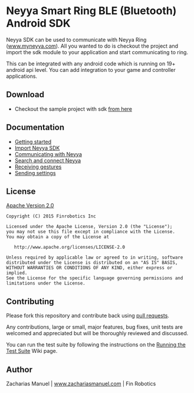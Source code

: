 # Neyya Smart Ring BLE (Bluetooth) Android SDK

Neyya SDK can be used to communicate with Neyya Ring (www.myneyya.com). All you wanted to do is checkout the project and import the sdk module to your application and start communicating to ring.

This can be integrated with any android code which is running on 19+ android api level. You can add integration to your game and controller applications.

## Download

* Checkout the sample project with sdk [from here](https://bitbucket.org/finandroiddev/neyyasdk/)

## Documentation

* [Getting started](https://bitbucket.org/finandroiddev/neyyasdk/wiki/Getting%20started)
* [Import Neyya SDK](https://bitbucket.org/finandroiddev/neyyasdk/wiki/Import%20Neyya%20SDK)
* [Communicating with Neyya](https://bitbucket.org/finandroiddev/neyyasdk/wiki/Communicating%20with%20Neyya)
* [Search and connect Neyya](https://bitbucket.org/finandroiddev/neyyasdk/wiki/Search%20and%20connect%20Neyya)
* [Receiving gestures](https://bitbucket.org/finandroiddev/neyyasdk/wiki/Receiving%20gestures)
* [Sending settings](https://bitbucket.org/finandroiddev/neyyasdk/wiki/Sending%20settings)

## License

[Apache Version 2.0](http://www.apache.org/licenses/LICENSE-2.0.html)

    Copyright (C) 2015 Finrobotics Inc

    Licensed under the Apache License, Version 2.0 (the "License");
    you may not use this file except in compliance with the License.
    You may obtain a copy of the License at

       http://www.apache.org/licenses/LICENSE-2.0

    Unless required by applicable law or agreed to in writing, software
    distributed under the License is distributed on an "AS IS" BASIS,
    WITHOUT WARRANTIES OR CONDITIONS OF ANY KIND, either express or implied.
    See the License for the specific language governing permissions and
    limitations under the License.

## Contributing

Please fork this repository and contribute back using [pull requests](http://github.com/pardom/ActiveAndroid/pulls).

Any contributions, large or small, major features, bug fixes, unit tests are welcomed and appreciated but will be thoroughly reviewed and discussed.

You can run the test suite by following the instructions on the [Running the Test Suite](https://github.com/pardom/ActiveAndroid/wiki/Running-the-Test-Suite) Wiki page.

## Author

Zacharias Manuel | www.zachariasmanuel.com | Fin Robotics
